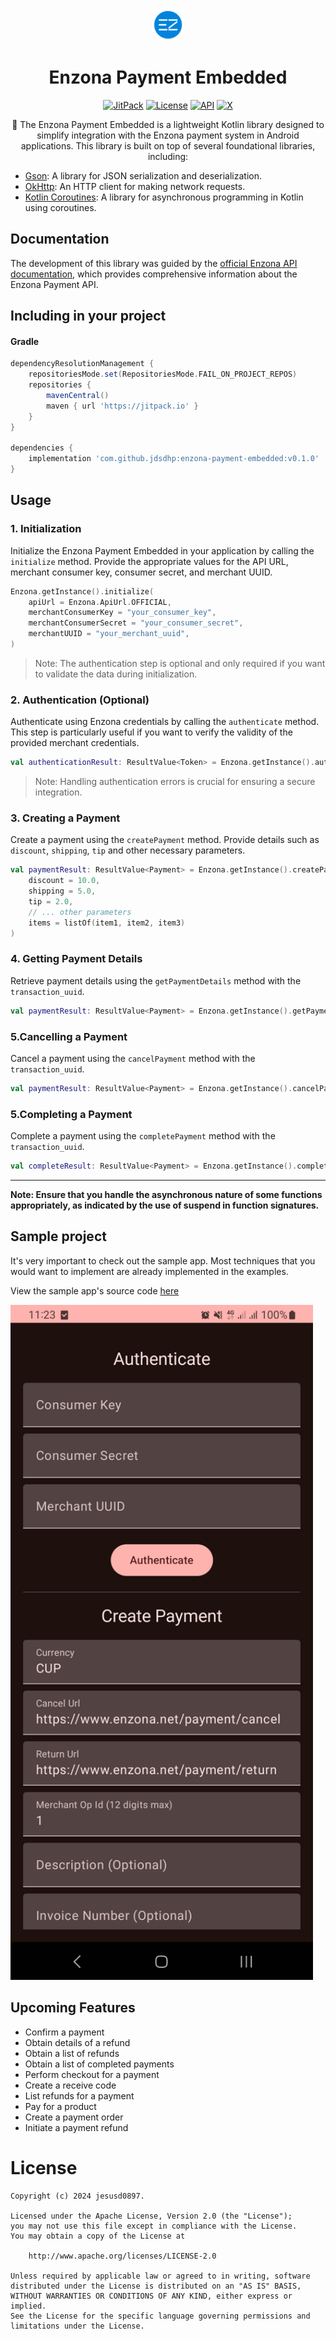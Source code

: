 <div align="center">
  <img src="arts/ic_enzona.svg" alt="Enzona Logo" width="50" height="50">
  <h1>Enzona Payment Embedded</h1>
</div>
<p align="center">
 <a href="https://jitpack.io/#jdsdhp/enzona-payment-embedded"><img alt="JitPack" src="https://jitpack.io/v/jdsdhp/enzona-payment-embedded.svg"/></a>
  <a href="https://opensource.org/licenses/Apache-2.0"><img alt="License" src="https://img.shields.io/badge/License-Apache%202.0-blue.svg"/></a>
  <a href="https://android-arsenal.com/api?level=21"><img alt="API" src="https://img.shields.io/badge/API-21%2B-brightgreen.svg?style=flat"/></a>
  <a href=https://twitter.com/jdsdhp"><img alt="X" src="https://img.shields.io/badge/Twitter-@jdsdhp-9C27B0.svg"/></a>

<p align="center">  
💸️ The Enzona Payment Embedded is a lightweight Kotlin library designed to simplify integration with
the Enzona payment system in Android applications. This library is built on top of several
foundational libraries, including:

- [Gson](https://github.com/google/gson): A library for JSON serialization and deserialization.
- [OkHttp](https://github.com/square/okhttp): An HTTP client for making network requests.
- [Kotlin Coroutines](https://github.com/Kotlin/kotlinx.coroutines): A library for asynchronous
  programming in Kotlin using coroutines.

</p>

## Documentation

The development of this library was guided by
the [official Enzona API documentation](https://api.enzona.net/store/apis/info?name=PaymentAPI&version=v1.0.0&provider=admin),
which provides comprehensive information about the Enzona Payment API.

## Including in your project

#### Gradle

```gradle
dependencyResolutionManagement {
	repositoriesMode.set(RepositoriesMode.FAIL_ON_PROJECT_REPOS)
	repositories {
		mavenCentral()
		maven { url 'https://jitpack.io' }
	}
}

dependencies {
    implementation 'com.github.jdsdhp:enzona-payment-embedded:v0.1.0'
}
```

## Usage

### 1. Initialization

Initialize the Enzona Payment Embedded in your application by calling the `initialize` method.
Provide the appropriate values for the API URL, merchant consumer key, consumer secret, and merchant
UUID.

```kotlin
Enzona.getInstance().initialize(
    apiUrl = Enzona.ApiUrl.OFFICIAL,
    merchantConsumerKey = "your_consumer_key",
    merchantConsumerSecret = "your_consumer_secret",
    merchantUUID = "your_merchant_uuid",
)
```

> Note: The authentication step is optional and only required if you want to validate the data
> during initialization.

### 2. Authentication (Optional)

Authenticate using Enzona credentials by calling the `authenticate` method. This step is
particularly useful if you want to verify the validity of the provided merchant credentials.

```kotlin
val authenticationResult: ResultValue<Token> = Enzona.getInstance().authenticate()
```

> Note: Handling authentication errors is crucial for ensuring a secure integration.

### 3. Creating a Payment

Create a payment using the `createPayment` method. Provide details such
as `discount`, `shipping`, `tip` and other necessary parameters.

```kotlin
val paymentResult: ResultValue<Payment> = Enzona.getInstance().createPayment(
    discount = 10.0,
    shipping = 5.0,
    tip = 2.0,
    // ... other parameters
    items = listOf(item1, item2, item3)
)
```

### 4. Getting Payment Details

Retrieve payment details using the `getPaymentDetails` method with the `transaction_uuid`.

```kotlin
val paymentResult: ResultValue<Payment> = Enzona.getInstance().getPaymentDetails("transaction_uuid")
```

### 5.Cancelling a Payment

Cancel a payment using the `cancelPayment` method with the `transaction_uuid`.

```kotlin
val paymentResult: ResultValue<Payment> = Enzona.getInstance().cancelPayment("transaction_uuid")
```

### 5.Completing a Payment

Complete a payment using the `completePayment` method with the `transaction_uuid`.

```kotlin
val completeResult: ResultValue<Payment> = Enzona.getInstance().completePayment("transaction_uuid")
```

---
**Note: Ensure that you handle the asynchronous nature of some functions appropriately, as indicated
by the use of suspend in function signatures.**

## Sample project

It's very important to check out the sample app. Most techniques that you would want to implement
are already implemented in the examples.

View the sample app's source
code [here](https://github.com/jdsdhp/enzona-payment-embedded/tree/master/app)

 <img src="arts/art-01.png" alt="Enzona Logo" height="1080">

## Upcoming Features

- Confirm a payment
- Obtain details of a refund
- Obtain a list of refunds
- Obtain a list of completed payments
- Perform checkout for a payment
- Create a receive code
- List refunds for a payment
- Pay for a product
- Create a payment order
- Initiate a payment refund

License
=======

    Copyright (c) 2024 jesusd0897.
    
    Licensed under the Apache License, Version 2.0 (the "License");
    you may not use this file except in compliance with the License.
    You may obtain a copy of the License at
    
        http://www.apache.org/licenses/LICENSE-2.0
    
    Unless required by applicable law or agreed to in writing, software
    distributed under the License is distributed on an "AS IS" BASIS,
    WITHOUT WARRANTIES OR CONDITIONS OF ANY KIND, either express or implied.
    See the License for the specific language governing permissions and
    limitations under the License.